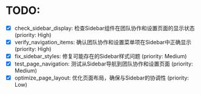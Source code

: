 # TODO:

- [x] check_sidebar_display: 检查Sidebar组件在团队协作和设置页面的显示状态 (priority: High)
- [x] verify_navigation_items: 确认团队协作和设置菜单项在Sidebar中正确显示 (priority: High)
- [x] fix_sidebar_styles: 修复可能存在的Sidebar样式问题 (priority: Medium)
- [x] test_page_navigation: 测试从Sidebar导航到团队协作和设置页面 (priority: Medium)
- [x] optimize_page_layout: 优化页面布局，确保与Sidebar的协调性 (priority: Low)
